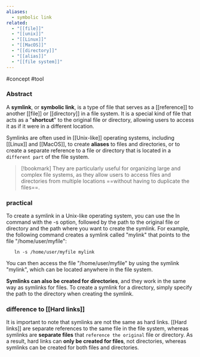 ```yaml
---
aliases:
  - symbolic link
related:
  - "[[file]]"
  - "[[unix]]"
  - "[[Linux]]"
  - "[[MacOS]]"
  - "[[directory]]"
  - "[[alias]]"
  - "[[file system]]"
---
```

#concept #tool 
### Abstract

A **symlink**, or **symbolic link**, is a type of file that serves as a [[reference]] to
another [[file]] or [[directory]] in a file system. It is a special kind of file
that acts as a "**shortcut**" to the original file or directory, allowing users
to access it as if it were in a different location.

Symlinks are often used in [[Unix-like]] operating systems, including [[Linux]] and
[[MacOS]], to create **aliases** to files and directories, or to create a separate
reference to a file or directory that is located in a `different part` of the
file system. 

> [!bookmark] 
> They are particularly useful for organizing large and complex
> file systems, as they allow users to access files and directories from
> multiple locations ==without having to duplicate the files==.

### practical

  To create a symlink in a Unix-like operating system, you can use the  ln
  command with the  -s  option, followed by the path to the original file or
  directory and the path where you want to create the symlink. For example,
  the following command creates a symlink called "mylink" that points to the
  file "/home/user/myfile":

	   ln -s /home/user/myfile mylink

 You can then access the file "/home/user/myfile" by using the symlink
 "mylink", which can be located anywhere in the file system.

 **Symlinks can also be created for directories**, and they work in the same way
  as symlinks for files. To create a symlink for a directory, simply specify
  the path to the directory when creating the symlink.

### difference to [[Hard links]]

It is important to note that symlinks are not the same as hard links.
[[Hard links]] are separate references to the same file in the file system, whereas
symlinks are **separate files** that `reference the original` file or directory.
As a result, hard links can **only be created for files**, not directories,
whereas symlinks can be created for both files and directories.
